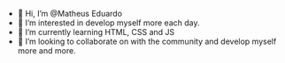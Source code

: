 - 👋 Hi, I’m @Matheus Eduardo
- 👀 I’m interested in develop myself more each day.
- 🌱 I’m currently learning HTML, CSS and JS
- 💞️ I’m looking to collaborate on with the community and develop myself more and more.

<!---
ZTeecker/ZTeecker is a ✨ special ✨ repository because its `README.md` (this file) appears on your GitHub profile.
You can click the Preview link to take a look at your changes.
--->
